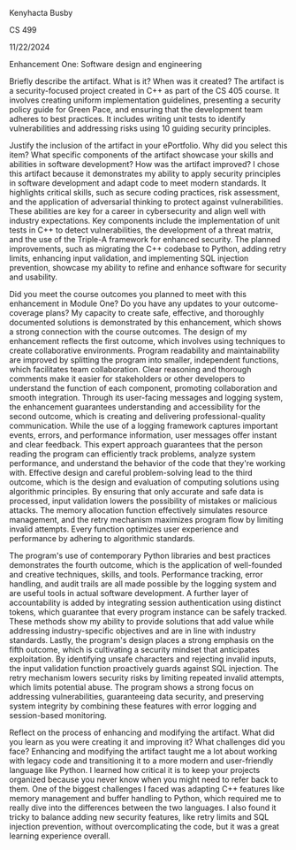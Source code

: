 Kenyhacta Busby

CS 499

11/22/2024

Enhancement One: Software design and engineering

Briefly describe the artifact. What is it? When was it created?
The artifact is a security-focused project created in C++ as part of the CS 405 course. It involves creating uniform implementation guidelines, presenting a security policy guide for Green Pace, and ensuring that the development team adheres to best practices. It includes writing unit tests to identify vulnerabilities and addressing risks using 10 guiding security principles.

Justify the inclusion of the artifact in your ePortfolio. Why did you select this item? What specific components of the artifact showcase your skills and abilities in software development? How was the artifact improved?
I chose this artifact because it demonstrates my ability to apply security principles in software development and adapt code to meet modern standards. It highlights critical skills, such as secure coding practices, risk assessment, and the application of adversarial thinking to protect against vulnerabilities. These abilities are key for a career in cybersecurity and align well with industry expectations. Key components include the implementation of unit tests in C++ to detect vulnerabilities, the development of a threat matrix, and the use of the Triple-A framework for enhanced security. The planned improvements, such as migrating the C++ codebase to Python, adding retry limits, enhancing input validation, and implementing SQL injection prevention, showcase my ability to refine and enhance software for security and usability.

Did you meet the course outcomes you planned to meet with this enhancement in Module One? Do you have any updates to your outcome-coverage plans?
My capacity to create safe, effective, and thoroughly documented solutions is demonstrated by this enhancement, which shows a strong connection with the course outcomes. The design of my enhancement reflects the first outcome, which involves using techniques to create collaborative environments. Program readability and maintainability are improved by splitting the program into smaller, independent functions, which facilitates team collaboration. Clear reasoning and thorough comments make it easier for stakeholders or other developers to understand the function of each component, promoting collaboration and smooth integration. Through its user-facing messages and logging system, the enhancement guarantees understanding and accessibility for the second outcome, which is creating and delivering professional-quality communication. While the use of a logging framework captures important events, errors, and performance information, user messages offer instant and clear feedback. This expert approach guarantees that the person reading the program can efficiently track problems, analyze system performance, and understand the behavior of the code that they're working with. Effective design and careful problem-solving lead to the third outcome, which is the design and evaluation of computing solutions using algorithmic principles. By ensuring that only accurate and safe data is processed, input validation lowers the possibility of mistakes or malicious attacks. The memory allocation function effectively simulates resource management, and the retry mechanism maximizes program flow by limiting invalid attempts. Every function optimizes user experience and performance by adhering to algorithmic standards.

The program's use of contemporary Python libraries and best practices demonstrates the fourth outcome, which is the application of well-founded and creative techniques, skills, and tools. Performance tracking, error handling, and audit trails are all made possible by the logging system and are useful tools in actual software development. A further layer of accountability is added by integrating session authentication using distinct tokens, which guarantee that every program instance can be safely tracked. These methods show my ability to provide solutions that add value while addressing industry-specific objectives and are in line with industry standards. Lastly, the program's design places a strong emphasis on the fifth outcome, which is cultivating a security mindset that anticipates exploitation. By identifying unsafe characters and rejecting invalid inputs, the input validation function proactively guards against SQL injection. The retry mechanism lowers security risks by limiting repeated invalid attempts, which limits potential abuse. The program shows a strong focus on addressing vulnerabilities, guaranteeing data security, and preserving system integrity by combining these features with error logging and session-based monitoring.

Reflect on the process of enhancing and modifying the artifact. What did you learn as you were creating it and improving it? What challenges did you face?
Enhancing and modifying the artifact taught me a lot about working with legacy code and transitioning it to a more modern and user-friendly language like Python. I learned how critical it is to keep your projects organized because you never know when you might need to refer back to them. One of the biggest challenges I faced was adapting C++ features like memory management and buffer handling to Python, which required me to really dive into the differences between the two languages. I also found it tricky to balance adding new security features, like retry limits and SQL injection prevention, without overcomplicating the code, but it was a great learning experience overall.
